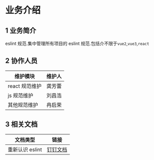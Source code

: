# 业务介绍

## 1 业务简介

eslint 规范.集中管理所有项目的 eslint 规范.包括介不限于`vue2`,`vue3`,`react`

## 2 协作人员

| 维护模块       | 维护人 |
| -------------- | ------ |
| react 规范维护 | 龚芳蕾 |
| js 规范维护    | 刘昌浩 |
| 其他规范维护   | 冉启荣 |

## 3 相关文档

| 文档类型        | 链接                                                                                                                                                                                                      |
| --------------- | --------------------------------------------------------------------------------------------------------------------------------------------------------------------------------------------------------- |
| 重新认识 eslint | [钉钉文档](https://alidocs.dingtalk.com/i/nodes/od245kZmnOeW45Pn2ev0VYbzxL6R0wMQ?nav=mySpace&navQuery=spaceId%3D9JOGO78J8Qr7jG4Q&iframeQuery=utm_source%3Dportal%26utm_medium%3Dportal_myspace_file_tree) |




